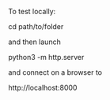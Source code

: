 To test locally:

cd path/to/folder

and then launch 

python3 -m http.server

and connect on a browser to

http://localhost:8000

